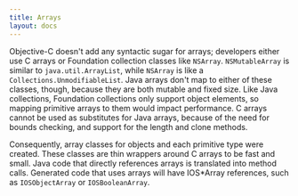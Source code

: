 ```yaml
---
title: Arrays
layout: docs
---
```


Objective-C doesn't add any syntactic sugar for arrays; developers either use C arrays or Foundation collection classes like `NSArray`.  `NSMutableArray` is similar to `java.util.ArrayList`, while `NSArray` is like a `Collections.UnmodifiableList`.  Java arrays don't map to either of these classes, though, because they are both mutable and fixed size.  Like Java collections, Foundation collections only support object elements, so mapping primitive arrays to them would impact performance.  C arrays cannot be used as substitutes for Java arrays, because of the need for bounds checking, and support for the length and clone methods.

Consequently, array classes for objects and each primitive type were created.  These classes are thin wrappers around C arrays to be fast and small.  Java code that directly references arrays is translated into method calls.  Generated code that uses arrays will have IOS*Array references, such as `IOSObjectArray` or `IOSBooleanArray`.
